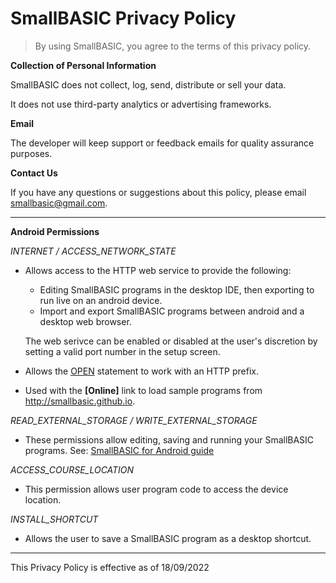 SmallBASIC Privacy Policy
=================================

> By using SmallBASIC, you agree to the terms of this privacy policy.

**Collection of Personal Information**

SmallBASIC does not collect, log, send, distribute or sell your data.

It does not use third-party analytics or advertising frameworks.

**Email**

The developer will keep support or feedback emails for quality assurance purposes.

**Contact Us**

If you have any questions or suggestions about this policy, please email smallbasic@gmail.com.

-------------

**Android Permissions**

_INTERNET / ACCESS_NETWORK_STATE_

- Allows access to the HTTP web service to provide the following:
  - Editing SmallBASIC programs in the desktop IDE, then exporting to run live on an android device.
  - Import and export SmallBASIC programs between android and a desktop web browser.

  The web serivce can be enabled or disabled at the user's discretion by setting a valid port number in the setup screen.

- Allows the [OPEN](/reference/594.html) statement to work with an HTTP prefix.

- Used with the **[Online]** link to load sample programs from http://smallbasic.github.io.

_READ_EXTERNAL_STORAGE / WRITE_EXTERNAL_STORAGE_

- These permissions allow editing, saving and running your SmallBASIC programs. See: [SmallBASIC for Android guide](/pages/android.html)

_ACCESS_COURSE_LOCATION_

- This permission allows user program code to access the device location.

_INSTALL_SHORTCUT_

- Allows the user to save a SmallBASIC program as a desktop shortcut.

-------------

This Privacy Policy is effective as of 18/09/2022
